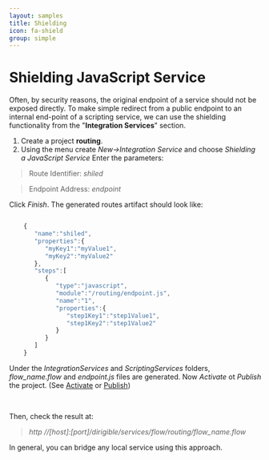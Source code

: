 ```yaml
---
layout: samples
title: Shielding
icon: fa-shield
group: simple
---
```


Shielding JavaScript Service
===

Often, by security reasons, the original endpoint of a service should not be exposed directly.
To make simple redirect from a public endpoint to an internal end-point of a scripting service, we can use the shielding functionality from the "**Integration Services**" section.

1. Create a project **routing**.
2. Using the menu create *New->Integration Service* and choose *Shielding a JavaScript Service*
Enter the parameters:

> Route Identifier: *shiled*

> Endpoint Address: *endpoint*

Click *Finish*. The generated routes artifact should look like:

```javascript

	{
	   "name":"shiled",
	   "properties":{
	      "myKey1":"myValue1",
	      "myKey2":"myValue2"
	   },
	   "steps":[  
	      {  
	         "type":"javascript",
	         "module":"/routing/endpoint.js",
	         "name":"1",
	         "properties":{
	            "step1Key1":"step1Value1",
	            "step1Key2":"step1Value2"
	         }
	      }
	   ]
	}

```

Under the *IntegrationServices* and *ScriptingServices* folders, *flow_name.flow* and *endpoint.js* files are generated.
Now *Activate* ot *Publish* the project. (See [Activate](../help/activation.html) or [Publish](../help/publishing.html))

<br>

Then, check the result at:

> *http //[host]:[port]/dirigible/services/flow/routing/flow_name.flow*

In general, you can bridge any local service using this approach.

